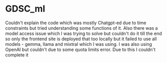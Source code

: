 # GDSC_ml
Couldn't explain the code which was mostly Chatgpt-ed  due to time constraints but tried understanding some functions of it. Also there was a model access issue which I was trying to solve but couldn't do it till the end so only the frontend site is deployed that too locally but it failed to use all models - gemma, llama and mixtral which I was using. I was also using OpenAI but couldn't due to some quota limits error. Due to this I couldn't complete it
